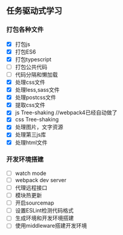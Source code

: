 ## 任务驱动式学习

### 打包各种文件
- [x] 打包js
- [x] 打包ES6
- [x] 打包typescript
- [ ] 打包公共代码
- [ ] 代码分隔和懒加载
- [x] 处理css文件
- [x] 处理less,sass文件
- [x] 处理postcss文件
- [x] 提取css文件
- [x] js Tree-shaking //webpack4已经自动做了
- [x] css Tree-shaking
- [x] 处理图片，文字资源
- [x] 处理第三js库
- [x] 处理html文件

### 开发环境搭建
- [ ] watch mode
- [ ] webpack dev server
- [ ] 代理远程接口
- [ ] 模块热更新
- [ ] 开启sourcemap
- [ ] 设置ESLint检测代码格式
- [ ] 生成环境和开发环境搭建
- [ ] 使用middleware搭建开发环境